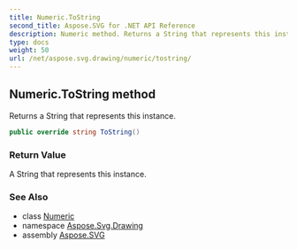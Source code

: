 ```yaml
---
title: Numeric.ToString
second_title: Aspose.SVG for .NET API Reference
description: Numeric method. Returns a String that represents this instance
type: docs
weight: 50
url: /net/aspose.svg.drawing/numeric/tostring/
---
```

## Numeric.ToString method

Returns a String that represents this instance.

```csharp
public override string ToString()
```

### Return Value

A String that represents this instance.

### See Also

* class [Numeric](../)
* namespace [Aspose.Svg.Drawing](../../../aspose.svg.drawing/)
* assembly [Aspose.SVG](../../../)
